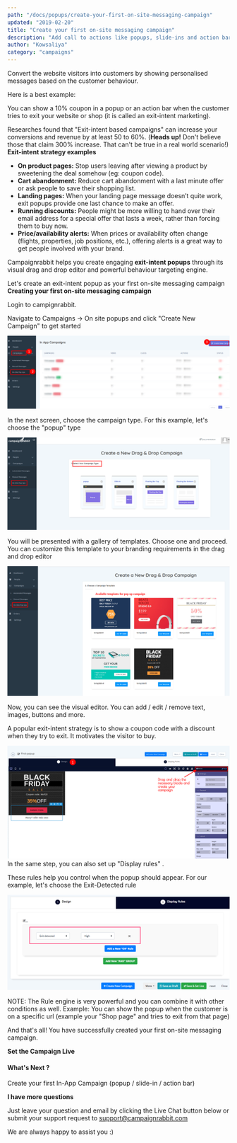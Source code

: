```yaml
---
path: "/docs/popups/create-your-first-on-site-messaging-campaign"
updated: "2019-02-20"
title: "Create your first on-site messaging campaign"
description: "Add call to actions like popups, slide-ins and action bars to create a high CTA and engagement"
author: "Kowsaliya"
category: "campaigns"
---
```

Convert the website visitors into customers by showing personalised messages based on the customer behaviour.

Here is a best example:

You can show a 10% coupon in a popup or an action bar when the customer tries to exit your website or shop (it is called an exit-intent marketing).

Researches found that "Exit-intent based campaigns" can increase your conversions and revenue by at least 50 to 60%.  (**Heads up!** Don't believe those that claim 300% increase. That can't be true in a real world scenario!)
**Exit-intent strategy examples**
* **On product pages:** Stop users leaving after viewing a product by sweetening the deal somehow (eg: coupon code).
* **Cart abandonment:** Reduce cart abandonment with a last minute offer or ask people to save their shopping list.
* **Landing pages:** When your landing page message doesn’t quite work, exit popups provide one last chance to make an offer.
* **Running discounts:** People might be more willing to hand over their email address for a special offer that lasts a week, rather than forcing them to buy now.
* **Price/availability alerts:** When prices or availability often change (flights, properties, job positions, etc.), offering alerts is a great way to get people involved with your brand.

Campaignrabbit helps you create engaging **exit-intent popups** through its visual drag and drop editor and powerful behaviour targeting engine.

Let's create an exit-intent popup as your first on-site messaging campaign
**Creating your first on-site messaging campaign**

Login to <link-text url="https://app.campaignrabbit.com/login" rel="noopener" target="_blank">campignrabbit.</link-text>

Navigate to Campaigns -> On site popups  and click "Create New Campaign" to get started

![onsite](https://raw.githubusercontent.com/campaignrabbit/cr-media/master/images/docs/campaigns/onsite-messaging-campaigns/onsite.png)

In the next screen, choose the campaign type. For this example, let's choose the "popup" type

![onsite-popup](https://raw.githubusercontent.com/campaignrabbit/cr-media/master/images/docs/campaigns/onsite-messaging-campaigns/onsitepopup.png)

You will be presented with a gallery of templates. Choose one and proceed. You can customize this template to your branding requirements in the drag and drop editor

![tempopup](https://raw.githubusercontent.com/campaignrabbit/cr-media/master/images/docs/campaigns/onsite-messaging-campaigns/tempop.png)

Now, you can see the visual editor. You can add / edit / remove text, images, buttons and more.

A popular exit-intent strategy is to show a coupon code with a discount when they try to exit. It motivates the visitor to buy.

![popup-design](https://raw.githubusercontent.com/campaignrabbit/cr-media/master/images/docs/campaigns/onsite-messaging-campaigns/popupdesign.png)
In the same step, you can also set up "Display rules" .

These rules help you control when the popup should appear. For our example, let's choose the Exit-Detected rule

![exit-detection](https://raw.githubusercontent.com/campaignrabbit/cr-media/master/images/docs/campaigns/onsite-messaging-campaigns/exit-detection.png)

NOTE: The Rule engine is very powerful and you can combine it with other conditions as well.
Example: You can show the popup when the customer is on a specific url (example your "Shop page" and tries to exit from that page)


And that's all! You have successfully created your first on-site messaging campaign.

**Set the Campaign Live**

#### What's Next ?

Create your first In-App Campaign (popup / slide-in / action bar)

**I have more questions**

Just leave your question and email by clicking the Live Chat button below or submit your support request to <support@campaignrabbit.com>

We are always happy to assist you :)
